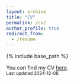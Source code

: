 ```yaml
---
layout: archive
title: "CV"
permalink: /cv/
author_profile: true
redirect_from:
  - /resume
---
```


{% include base_path %}

You can find my CV [here](https://www.dropbox.com/scl/fi/c4dh7w3kjz355jl8bi61q/CV__1_-1.pdf?rlkey=8hbyhm5xxtvwb5trm2i454q37&dl=0).<br><small>Last updated 2024-12-08.
